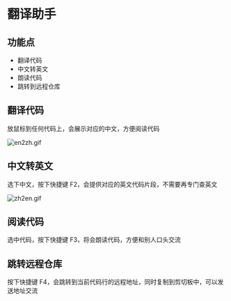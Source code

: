 # 翻译助手

## 功能点
- 翻译代码
- 中文转英文
- 朗读代码
- 跳转到远程仓库


## 翻译代码
放鼠标到任何代码上，会展示对应的中文，方便阅读代码

![en2zh.gif](https://i.loli.net/2021/11/05/ZlaM3wEgUfIAoyC.gif)

## 中文转英文
选下中文，按下快捷键 F2，会提供对应的英文代码片段，不需要再专门查英文

![zh2en.gif](https://i.loli.net/2021/11/05/yQNPqBpTXbgKmE6.gif)

## 阅读代码
选中代码，按下快捷键 F3，将会朗读代码，方便和别人口头交流

## 跳转远程仓库
按下快捷键 F4，会跳转到当前代码行的远程地址，同时复制到剪切板中，可以发送地址交流